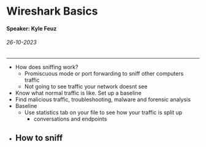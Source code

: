 # Wireshark Basics
#### Speaker: Kyle Feuz
###### 26-10-2023
---
- How does sniffing work?
	- Promiscuous mode or port forwarding to sniff other computers traffic
	- Not going to see traffic your network doesnt see
- Know what normal traffic is like. Set up a baseline
- Find malicious traffic, troubleshooting, malware and forensic analysis
- Baseline
	- Use statistics tab on your file to see how your traffic is split up
		- conversations and endpoints
- How to sniff
	- 